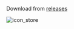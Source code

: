 Download from [releases][URL_1]

![icon_store][URL_2]

[URL_1]: https://github.com/TBR-Development/Kustom-Luxury/releases
[URL_2]: https://github.com/TBR-Development/Kustom-Luxury/assets/17615050/ad38c385-97ca-497d-8fc2-62e30cab354b
